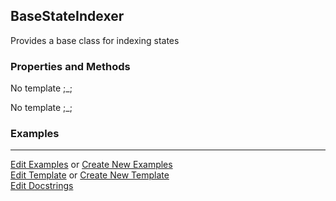 ## <a id="Psience.BasisReps.StateIndexers.BaseStateIndexer">BaseStateIndexer</a>
Provides a base class for indexing states

### Properties and Methods
No template ;_;

No template ;_;

### Examples


___

[Edit Examples](https://github.com/McCoyGroup/Psience/edit/edit/ci/examples/ci/docs/Psience/BasisReps/StateIndexers/BaseStateIndexer.md) or 
[Create New Examples](https://github.com/McCoyGroup/Psience/new/edit/?filename=ci/examples/ci/docs/Psience/BasisReps/StateIndexers/BaseStateIndexer.md) <br/>
[Edit Template](https://github.com/McCoyGroup/Psience/edit/edit/ci/docs/ci/docs/Psience/BasisReps/StateIndexers/BaseStateIndexer.md) or 
[Create New Template](https://github.com/McCoyGroup/Psience/new/edit/?filename=ci/docs/templates/ci/docs/Psience/BasisReps/StateIndexers/BaseStateIndexer.md) <br/>
[Edit Docstrings](https://github.com/McCoyGroup/Psience/edit/edit/Psience/BasisReps/StateIndexers.py?message=Update%20Docs)